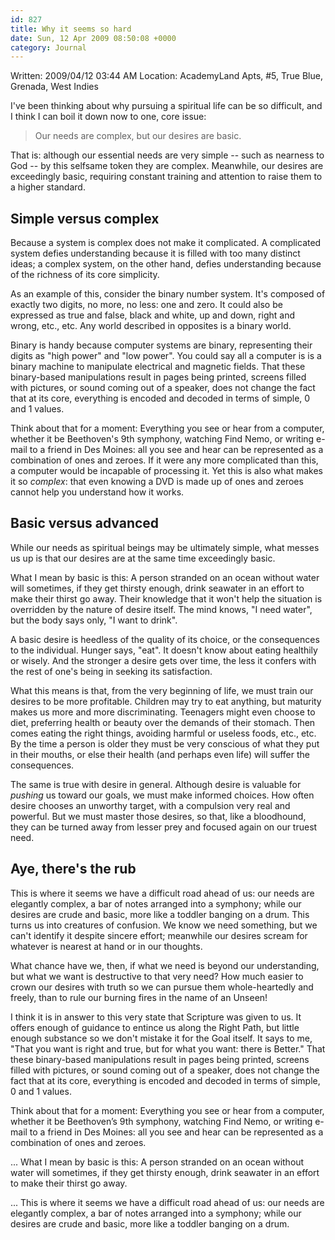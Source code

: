 ```yaml
---
id: 827
title: Why it seems so hard
date: Sun, 12 Apr 2009 08:50:08 +0000
category: Journal
---
```


Written: 2009/04/12 03:44 AM
Location: AcademyLand Apts, #5, True Blue, Grenada, West Indies

I've been thinking about why pursuing a spiritual life can be so difficult, and I think I can boil it down now to one, core issue:

> Our needs are complex, but our desires are basic.

That is: although our essential needs are very simple -- such as nearness to God -- by this selfsame token they are complex.  Meanwhile, our desires are exceedingly basic, requiring constant training and attention to raise them to a higher standard.

<!--more-->
## Simple versus complex

Because a system is complex does not make it complicated.  A complicated system defies understanding because it is filled with too many distinct ideas; a complex system, on the other hand, defies understanding because of the richness of its core simplicity.

As an example of this, consider the binary number system.  It's composed of exactly two digits, no more, no less: one and zero.  It could also be expressed as true and false, black and white, up and down, right and wrong, etc., etc.  Any world described in opposites is a binary world.

Binary is handy because computer systems are binary, representing their digits as "high power" and "low power".  You could say all a computer is is a binary machine to manipulate electrical and magnetic fields.  That these binary-based manipulations result in pages being printed, screens filled with pictures, or sound coming out of a speaker, does not change the fact that at its core, everything is encoded and decoded in terms of simple, 0 and 1 values.

Think about that for a moment: Everything you see or hear from a computer, whether it be Beethoven's 9th symphony, watching Find Nemo, or writing e-mail to a friend in Des Moines: all you see and hear can be represented as a combination of ones and zeroes.  If it were any more complicated than this, a computer would be incapable of processing it.  Yet this is also what makes it so *complex*: that even knowing a DVD is made up of ones and zeroes cannot help you understand how it works.

## Basic versus advanced

While our needs as spiritual beings may be ultimately simple, what messes us up is that our desires are at the same time exceedingly basic.

What I mean by basic is this: A person stranded on an ocean without water will sometimes, if they get thirsty enough, drink seawater in an effort to make their thirst go away.  Their knowledge that it won't help the situation is overridden by the nature of desire itself.  The mind knows, "I need water", but the body says only, "I want to drink".

A basic desire is heedless of the quality of its choice, or the consequences to the individual.  Hunger says, "eat".  It doesn't know about eating healthily or wisely. And the stronger a desire gets over time, the less it confers with the rest of one's being in seeking its satisfaction.

What this means is that, from the very beginning of life, we must train our desires to be more profitable.  Children may try to eat anything, but maturity makes us more and more discriminating.  Teenagers might even choose to diet, preferring health or beauty over the demands of their stomach.  Then comes eating the right things, avoiding harmful or useless foods, etc., etc.  By the time a person is older they must be very conscious of what they put in their mouths, or else their health (and perhaps even life) will suffer the consequences.

The same is true with desire in general.  Although desire is valuable for *pushing* us toward our goals, we must make informed choices.  How often desire chooses an unworthy target, with a compulsion very real and powerful.  But we must master those desires, so that, like a bloodhound, they can be turned away from lesser prey and focused again on our truest need.

## Aye, there's the rub

This is where it seems we have a difficult road ahead of us: our needs are elegantly complex, a bar of notes arranged into a symphony; while our desires are crude and basic, more like a toddler banging on a drum.  This turns us into creatures of confusion.  We know we need something, but we can't identify it despite sincere effort; meanwhile our desires scream for whatever is nearest at hand or in our thoughts.

What chance have we, then, if what we need is beyond our understanding, but what we want is destructive to that very need?  How much easier to crown our desires with truth so we can pursue them whole-heartedly and freely, than to rule our burning fires in the name of an Unseen!

I think it is in answer to this very state that Scripture was given to us.  It offers enough of guidance to entince us along the Right Path, but little enough substance so we don't mistake it for the Goal itself.  It says to me, "That you want is right and true, but for what you want: there is Better."
That these binary-based manipulations result in pages being printed, screens filled with pictures, or sound coming out of a speaker, does not change the fact that at its core, everything is encoded and decoded in terms of simple, 0 and 1 values. 


 Think about that for a moment: Everything you see or hear from a computer, whether it be Beethoven&#8217;s 9th symphony, watching Find Nemo, or writing e-mail to a friend in Des Moines: all you see and hear can be represented as a combination of ones and zeroes.  

... What I mean by basic is this: A person stranded on an ocean without water will sometimes, if they get thirsty enough, drink seawater in an effort to make their thirst go away.  

... This is where it seems we have a difficult road ahead of us: our needs are elegantly complex, a bar of notes arranged into a symphony; while our desires are crude and basic, more like a toddler banging on a drum.


